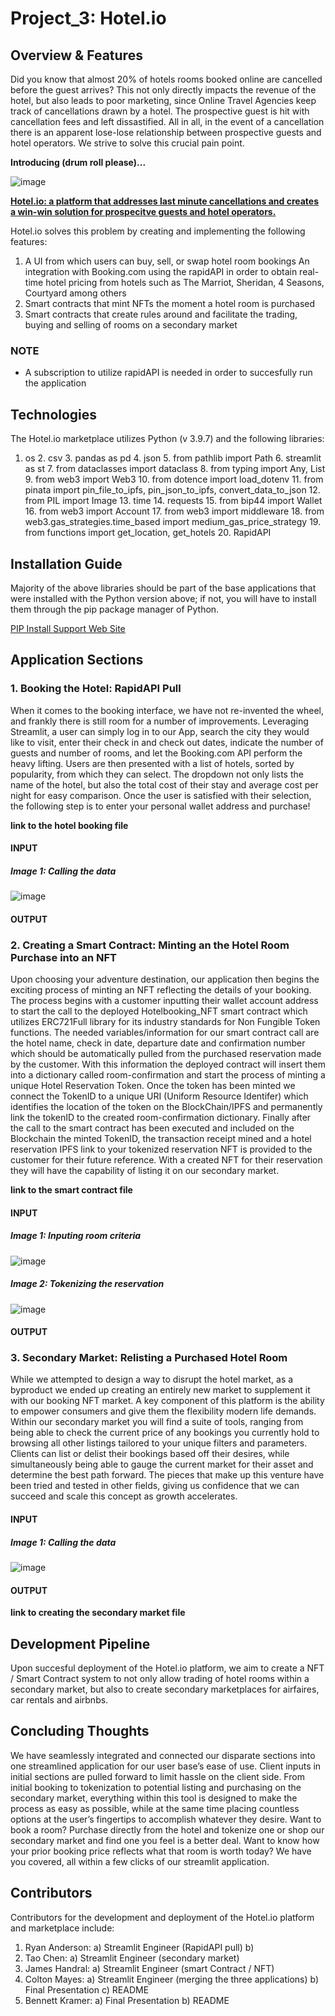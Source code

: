 # Project_3: Hotel.io

## Overview & Features

Did you know that almost 20% of hotels rooms booked online are cancelled before the guest arrives? This not only directly impacts the revenue of the hotel, but also leads to poor marketing, since Online Travel Agencies keep track of cancellations drawn by a hotel. The prospective guest is hit with cancellation fees and left dissastified. All in all, in the event of a cancellation there is an apparent lose-lose relationship between prospective guests and hotel operators. We strive to solve this crucial pain point.

**Introducing (drum roll please)...**

![image](https://user-images.githubusercontent.com/24529411/186531759-69331a01-be22-4fdd-a894-f4ec3bdd600f.png)

<ins>**Hotel.io: a platform that addresses last minute cancellations and creates a win-win solution for prospecitve guests and hotel operators.**</ins>

Hotel.io solves this problem by creating and implementing the following features:

1) A UI from which users can buy, sell, or swap hotel room bookings
An integration with Booking.com using the rapidAPI in order to obtain real-time hotel pricing from hotels such as The Marriot, Sheridan, 4 Seasons, Courtyard among others
2) Smart contracts that mint NFTs the moment a hotel room is purchased
3) Smart contracts that create rules around and facilitate the trading, buying and selling of rooms on a secondary market

### NOTE

* A subscription to utilize rapidAPI is needed in order to succesfully run the application

## Technologies

The Hotel.io marketplace utilizes Python (v 3.9.7) and the following libraries:
1. os 2. csv 3. pandas as pd 4. json 5. from pathlib import Path 6. streamlit as st 7. from dataclasses import dataclass 8. from typing import Any, List 9. from web3 import Web3 10. from dotence import load_dotenv 11. from pinata import pin_file_to_ipfs, pin_json_to_ipfs, convert_data_to_json 12. from PIL import Image 13. time 14. requests 15. from bip44 import Wallet 16. from web3 import Account 17. from web3 import middleware 18. from web3.gas_strategies.time_based import medium_gas_price_strategy 19. from functions import get_location, get_hotels 20. RapidAPI

## Installation Guide

Majority of the above libraries should be part of the base applications that were installed with the Python version above; if not, you will have to install them through the pip package manager of Python.

[PIP Install Support Web Site](https://packaging.python.org/en/latest/tutorials/installing-packages/#ensure-you-can-run-python-from-the-command-line)

## Application Sections

### 1. Booking the Hotel: RapidAPI Pull

When it comes to the booking interface, we have not re-invented the wheel, and frankly there is still room for a number of improvements. Leveraging Streamlit, a user can simply log in to our App, search the city they would like to visit, enter their check in and check out dates, indicate the number of guests and number of rooms, and let the Booking.com API perform the heavy lifting. Users are then presented with a list of hotels, sorted by popularity, from which they can select. The dropdown not only lists the name of the hotel, but also the total cost of their stay and average cost per night for easy comparison. Once the user is satisfied with their selection, the following step is to enter your personal wallet address and purchase!

**link to the hotel booking file**

#### INPUT

##### Image 1: Calling the data
![image](https://user-images.githubusercontent.com/24529411/186524189-eab9dde0-c018-45b6-aded-d74b0f233564.png)

#### OUTPUT


### 2. Creating a Smart Contract: Minting an the Hotel Room Purchase into an NFT

Upon choosing your adventure destination, our application then begins the exciting process of minting an NFT reflecting the details of your booking. The process begins with a customer inputting their wallet account address to start the call to the deployed Hotelbooking_NFT smart contract which utilizes ERC721Full library for its industry standards for Non Fungible Token functions. The needed variables/information for our smart contract call are the hotel name, check in date, departure date and confirmation number which should be automatically pulled from the purchased reservation made by the customer. With this information the deployed contract will insert them into a dictionary called room-confirmation  and start the process of minting a unique Hotel Reservation Token. Once the token has been minted we connect the TokenID to a unique URI (Uniform Resource Identifer) which identifies the location of the token on the BlockChain/IPFS and permanently link the tokenID to the created room-confirmation dictionary. Finally after the call to the smart contract has been executed and included on the Blockchain the minted TokenID, the transaction receipt mined and a hotel reservation IPFS link to your tokenized reservation NFT is provided to the customer for their future reference. With a created NFT for their reservation they will have the capability of listing it on our secondary market.

**link to the smart contract file**

#### INPUT

##### Image 1: Inputing room criteria
![image](https://user-images.githubusercontent.com/24529411/186529554-6c59cc91-79b7-4ccc-b5a2-117d7aafd8bb.png)

##### Image 2: Tokenizing the reservation
![image](https://user-images.githubusercontent.com/24529411/186529756-ab7a8f41-ef2c-4a06-8d87-ab0268e964ce.png)

#### OUTPUT


### 3. Secondary Market: Relisting a Purchased Hotel Room

While we attempted to design a way to disrupt the hotel market, as a byproduct we ended up creating an entirely new market to supplement it with our booking NFT market. A key component of this platform is the ability to empower consumers and give them the flexibility modern life demands. Within our secondary market you will find a suite of tools, ranging from being able to check the current price of any bookings you currently hold to browsing all other listings tailored to your unique filters and parameters. Clients can list or delist their bookings based off their desires, while simultaneously being able to gauge the current market for their asset and determine the best path forward. The pieces that make up this venture have been tried and tested in other fields, giving us confidence that we can succeed and scale this concept as growth accelerates.

#### INPUT

##### Image 1: Calling the data
![image](https://user-images.githubusercontent.com/24529411/186524189-eab9dde0-c018-45b6-aded-d74b0f233564.png)

#### OUTPUT


**link to creating the secondary market file**

## Development Pipeline

Upon succesful deployment of the Hotel.io platform, we aim to create a NFT / Smart Contract system to not only allow trading of hotel rooms within a secondary market, but also to create secondary marketplaces for airfaires, car rentals and airbnbs.

## Concluding Thoughts

We have seamlessly integrated and connected our disparate sections into one streamlined application for our user base’s ease of use. Client inputs in initial sections are pulled forward to limit hassle on the client side. From initial booking to tokenization to potential listing and purchasing on the secondary market, everything within this tool is designed to make the process as easy as possible, while at the same time placing countless options at the user’s fingertips to accomplish whatever they desire. Want to book a room? Purchase directly from the hotel and tokenize one or shop our secondary market and find one you feel is a better deal. Want to know how your prior booking price reflects what that room is worth today? We have you covered, all within a few clicks of our streamlit application.

## Contributors

Contributors for the development and deployment of the Hotel.io platform and marketplace include:

1. Ryan Anderson: a) Streamlit Engineer (RapidAPI pull) b)
2. Tao Chen: a) Streamlit Engineer (secondary market)
3. James Handral: a) Streamlit Engineer (smart Contract / NFT)
4. Colton Mayes: a) Streamlit Engineer (merging the three applications) b) Final Presentation c) README
5. Bennett Kramer: a) Final Presentation b) README
